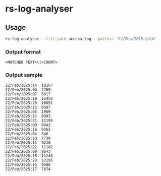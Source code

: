 # rs-log-analyser

## Usage


```bash
rs-log-analyser --file-path access_log --pattern '22/Feb/2025:\d\d'
```

### Output format

```text
<MATCHED TEXT>\t<COUNT>
```

### Output sample

```text
22/Feb/2025:14	10167
22/Feb/2025:06	2769
22/Feb/2025:07	5617
22/Feb/2025:19	11452
22/Feb/2025:23	10891
22/Feb/2025:13	8597
22/Feb/2025:05	1969
22/Feb/2025:12	8993
22/Feb/2025:21	11195
22/Feb/2025:09	8042
22/Feb/2025:16	9562
22/Feb/2025:04	346
22/Feb/2025:10	7730
22/Feb/2025:11	9216
22/Feb/2025:22	11182
22/Feb/2025:08	8643
22/Feb/2025:18	11245
22/Feb/2025:20	12195
22/Feb/2025:15	9588
22/Feb/2025:17	7674
```